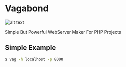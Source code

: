 # Vagabond

![alt text][logo]

Simple But Powerful WebServer Maker For PHP Projects


## Simple Example
```sh
$ vag -h localhost -p 8000  
```


[logo]: https://lh3.googleusercontent.com/nUbW5fJ1L46g6PbMAiy_rYczDkak8bF84FdP4LMk6LkOLS0yFmrUdhhJtEImMAUDWdDKz8oKRUeOVWAihX30LmDHOSkLgTbdzaqZYmpEAQyWOLmI5pwXaiimIeOEI1_5xUtNA9KcicG2ouSShBHcaboYF_DWfjSc5Rsu1Ee6ZLLu2jdAneVtuEh-pjqZwKxoC4j_Npq_UfqlGBnCIx0TxJGui7Lqkf_DHhJL5JmqxXXL1i-mPIvlIDGAqtJsMXHF7Ht6SlXG1ftn5HrVP4D5x1IHY8yHZBOAan-3SjZJz9HBpRZFoNXoDfrk7qm2BO1rsW5u8kKaHAOdF_tmSjQxd0sl2_cU11wi06A9ZkIcmHWEbepyhhLFmIW8IChGqCAhfdxjo2weDhUTQ1rJQlA3-SW51VPBq7vJWUEpU7Zso6Kp2sPAdY7s0J-MtOWVRbKiEBRsLnIwj-JVjTYsMeVaHgeCaDWC35__rlxm2DgOrvNDhPURtYoEMJb7NYDrX3IIiGnDVvAZM0_UJuW3Dj2ciu6SrkpFD5D14kvuP7f2GcuyLZNPpSeR44dU_iQjBl3SnZ64ENdGVJGKjGH7lQRoUr_S-jz1l_L4XBhrbFo=w368-h347-no "Vagabond"